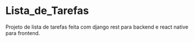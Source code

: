 # Lista_de_Tarefas
Projeto de lista de tarefas feita com django rest para backend e react native para frontend.
